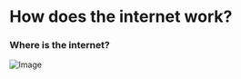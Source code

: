 # How does the internet work? 

### Where is the internet?
![Image](https://qph.cf2.quoracdn.net/main-qimg-5b003f0c32acc5b996509ea283921f5f-lq)

```


